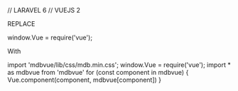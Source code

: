 // LARAVEL 6
// VUEJS 2


REPLACE 


window.Vue = require('vue');


With

import 'mdbvue/lib/css/mdb.min.css';
window.Vue = require('vue');
import * as mdbvue from 'mdbvue'
for (const component in mdbvue) {
    Vue.component(component, mdbvue[component])
}
